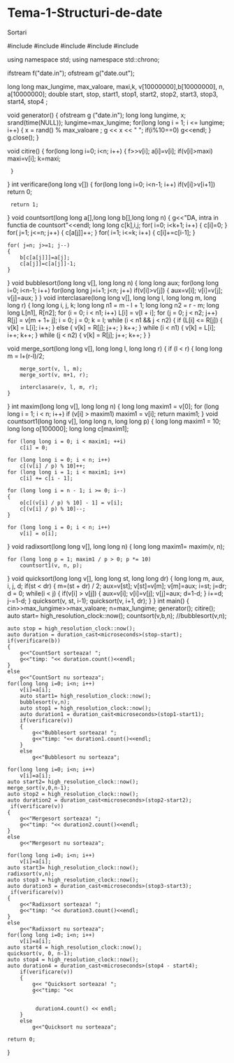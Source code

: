# Tema-1-Structuri-de-date
Sortari


#include <iostream>
#include <fstream>
#include <chrono>
#include <cstdlib>
#include <ctime>

using namespace std;
using namespace std::chrono;

ifstream f("date.in");
ofstream g("date.out");


long long max_lungime, max_valoare, maxi,k, v[10000000],b[10000000], n, a[10000000];
double start, stop, start1, stop1, start2, stop2, start3, stop3, start4, stop4 ;

void generator()
{
    ofstream g ("date.in");
    long long lungime, x;
    srand(time(NULL));
    lungime=max_lungime;
    for(long long i = 1; i <= lungime; i++)
        {
            x = rand() % max_valoare ;
                g << x << " ";
                if(i%10==0)
                    g<<endl;
        }
    g.close();
}


void citire()
{
     for(long long i=0; i<n; i++)
     {
         f>>v[i];
         a[i]=v[i];
         if(v[i]>maxi)
            maxi=v[i];
         k=maxi;

     }
}
int verificare(long long v[])
{
     for(long long i=0; i<n-1; i++)
        if(v[i]>v[i+1])
            return 0;

     return 1;
}
void countsort(long long a[],long long b[],long long  n)
{ g<<"DA, intra in functia de countsort"<<endl;
    long long c[k],i,j;
    for( i=0; i<k+1; i++)
    {
        c[i]=0;
    }
    for( j=1; j<=n; j++)
    {
        c[a[j]]++;
    }
    for( i=1; i<=k; i++)
    {
        c[i]+=c[i-1];
    }

    for( j=n; j>=1; j--)
    {
        b[c[a[j]]]=a[j];
        c[a[j]]=c[a[j]]-1;
    }
}
void bubblesort(long long v[], long long n)
{
    long long aux;
    for(long long i=0; i<n-1; i++)
        for(long long j=i+1; j<n; j++)
            if(v[i]>v[j])
            {
                aux=v[i];
                v[i]=v[j];
                v[j]=aux;
            }
}
void interclasare(long long v[], long long l, long long m, long long r)
{
    long long i, j, k;
    long long n1 = m - l + 1;
    long long n2 =  r - m;
    long long L[n1], R[n2];
    for (i = 0; i < n1; i++)
        L[i] = v[l + i];
    for (j = 0; j < n2; j++)
        R[j] = v[m + 1+ j];
    i = 0;
    j = 0;
    k = l;
    while (i < n1 && j < n2)
    {
        if (L[i] <= R[j])
        {
            v[k] = L[i];
            i++;
        }
        else
        {
            v[k] = R[j];
            j++;
        }
        k++;
    }
    while (i < n1)
    {
        v[k] = L[i];
        i++;
        k++;
    }
    while (j < n2)
    {
        v[k] = R[j];
        j++;
        k++;
    }
}

void merge_sort(long long v[], long long l, long long r)
{
    if (l < r)
    {
        long long m = l+(r-l)/2;

        merge_sort(v, l, m);
        merge_sort(v, m+1, r);

        interclasare(v, l, m, r);
    }
}
int maxim(long long v[], long long n)
{
    long long maxim1 = v[0];
    for (long long i = 1; i < n; i++)
        if (v[i] > maxim1)
            maxim1 = v[i];
    return maxim1;
}
void countsort1(long long v[], long long n, long long p)
{
    long long maxim1 = 10;
    long long o[100000];
    long long c[maxim1];

    for (long long i = 0; i < maxim1; ++i)
        c[i] = 0;

    for (long long i = 0; i < n; i++)
        c[(v[i] / p) % 10]++;
    for (long long i = 1; i < maxim1; i++)
        c[i] += c[i - 1];

    for (long long i = n - 1; i >= 0; i--)
    {
        o[c[(v[i] / p) % 10] - 1] = v[i];
        c[(v[i] / p) % 10]--;
    }

    for (long long i = 0; i < n; i++)
        v[i] = o[i];
}
void radixsort(long long v[], long long n)
{
    long long maxim1= maxim(v, n);

    for (long long p = 1; maxim1 / p > 0; p *= 10)
        countsort1(v, n, p);
}
void quicksort(long long v[], long long st, long long dr)
{
    long long m, aux, i, j, d;
    if(st < dr)
    {
        m=(st + dr) / 2;
        aux=v[st];
        v[st]=v[m];
        v[m]=aux;
        i=st;
        j=dr;
        d = 0;
        while(i < j)
        {
            if(v[i] > v[j])
            {
                aux=v[i];
                v[i]=v[j];
                v[j]=aux;
                d=1-d;
            }
            i+=d;
            j-=1-d;
        }
        quicksort(v, st, i-1);
        quicksort(v, i+1, dr);
    }
}
int main()
{   cin>>max_lungime>>max_valoare;
    n=max_lungime;
    generator();
    citire();
    auto start= high_resolution_clock::now();
    countsort(v,b,n);
        //bubblesort(v,n);

    auto stop = high_resolution_clock::now();
    auto duration = duration_cast<microseconds>(stop-start);
    if(verificare(b))
    {
        g<<"CountSort sorteaza! ";
        g<<"timp: "<< duration.count()<<endl;
    }
    else
        g<<"CountSort nu sorteaza";
    for(long long i=0; i<n; i++)
        v[i]=a[i];
        auto start1= high_resolution_clock::now();
        bubblesort(v,n);
        auto stop1 = high_resolution_clock::now();
        auto duration1 = duration_cast<microseconds>(stop1-start1);
        if(verificare(v))
        {
            g<<"Bubblesort sorteaza! ";
            g<<"timp: "<< duration1.count()<<endl;
        }
        else
            g<<"Bubblesort nu sorteaza";

    for(long long i=0; i<n; i++)
        v[i]=a[i];
    auto start2= high_resolution_clock::now();
    merge_sort(v,0,n-1);
    auto stop2 = high_resolution_clock::now();
    auto duration2 = duration_cast<microseconds>(stop2-start2);
     if(verificare(v))
    {
        g<<"Mergesort sorteaza! ";
        g<<"timp: "<< duration2.count()<<endl;
    }
    else
        g<<"Mergesort nu sorteaza";

    for(long long i=0; i<n; i++)
        v[i]=a[i];
    auto start3= high_resolution_clock::now();
    radixsort(v,n);
    auto stop3 = high_resolution_clock::now();
    auto duration3 = duration_cast<microseconds>(stop3-start3);
     if(verificare(v))
    {
        g<<"Radixsort sorteaza! ";
        g<<"timp: "<< duration3.count()<<endl;
    }
    else
        g<<"Radixsort nu sorteaza";
    for(long long i=0; i<n; i++)
        v[i]=a[i];
    auto start4 = high_resolution_clock::now();
    quicksort(v, 0, n-1);
    auto stop4 = high_resolution_clock::now();
    auto duration4 = duration_cast<microseconds>(stop4 - start4);
        if(verificare(v))
        {
            g<< "Quicksort sorteaza! ";
            g<<"timp: "<<


             duration4.count() << endl;
        }
        else
            g<<"Quicksort nu sorteaza";

    return 0;
}
